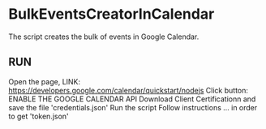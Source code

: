 # BulkEventsCreatorInCalendar
The script creates the bulk of events in Google Calendar.

## RUN

Open the page, LINK: https://developers.google.com/calendar/quickstart/nodejs
Click button: ENABLE THE GOOGLE CALENDAR API
Download Client Certificationn and save the file 'credentials.json' 
Run the script
Follow instructions ... in order to get 'token.json'

